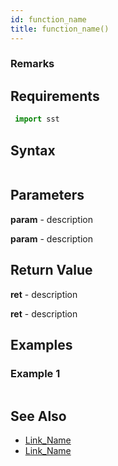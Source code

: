 ```yaml
---
id: function_name
title: function_name()
---
```


### Remarks

## Requirements

```python
 import sst
```

## Syntax

```python

```

## Parameters

**param** - description

**param** - description

## Return Value

**ret** - description

**ret** - description

## Examples

### Example 1
```python

```

## See Also

- [Link_Name](TBA)
- [Link_Name](TBA)